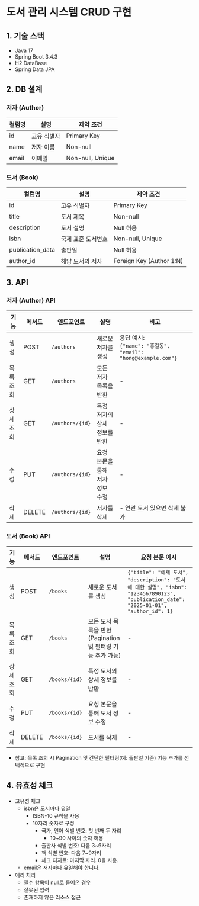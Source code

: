 # 도서 관리 시스템 CRUD 구현

## 1. 기술 스택
- Java 17
- Spring Boot 3.4.3
- H2 DataBase
- Spring Data JPA

## 2. DB 설계
### 저자 (Author)
| 컬럼명           | 설명                | 제약 조건           |
|------------------|---------------------|---------------------|
| id              | 고유 식별자         | Primary Key         |
| name            | 저자 이름           | Non-null            |
| email           | 이메일              | Non-null, Unique    |

### 도서 (Book)
| 컬럼명           | 설명                | 제약 조건           |
|------------------|---------------------|---------------------|
| id              | 고유 식별자         | Primary Key         |
| title           | 도서 제목           | Non-null            |
| description     | 도서 설명           | Null 허용           |
| isbn            | 국제 표준 도서번호  | Non-null, Unique    |
| publication_data| 출판일              | Null 허용           |
| author_id       | 해당 도서의 저자    | Foreign Key (Author 1:N) |

## 3. API
### 저자 (Author) API
| 기능       | 메서드  | 엔드포인트         | 설명                                                                 | 비고                                                         |
|------------|---------|--------------------|----------------------------------------------------------------------|------------------------------------------------------------|
| 생성       | POST    | `/authors`         | 새로운 저자를 생성                                           | 응답 예시: <br/>`{"name": "홍길동", "email": "hong@example.com"}` |
| 목록 조회  | GET     | `/authors`         | 모든 저자 목록을 반환                                        | -                                                          |
| 상세 조회  | GET     | `/authors/{id}`    | 특정 저자의 상세 정보를 반환                                  | -                                                          |
| 수정       | PUT| `/authors/{id}`    | 요청 본문을 통해 저자 정보 수정                               | -                                                          |
| 삭제       | DELETE  | `/authors/{id}`    | 저자를 삭제 | - 연관 도서 있으면 삭제 불가                                          |

### 도서 (Book) API
| 기능       | 메서드  | 엔드포인트         | 설명                                                                 | 요청 본문 예시                                                                 |
|------------|---------|--------------------|----------------------------------------------------------------------|-------------------------------------------------------------------------------|
| 생성       | POST    | `/books`           | 새로운 도서를 생성                                            | `{"title": "예제 도서", "description": "도서에 대한 설명", "isbn": "1234567890123", "publication_date": "2025-01-01", "author_id": 1}` |
| 목록 조회  | GET     | `/books`           | 모든 도서 목록을 반환 (Pagination 및 필터링 기능 추가 가능)   | -                                                                             |
| 상세 조회  | GET     | `/books/{id}`      | 특정 도서의 상세 정보를 반환                                  | -                                                                             |
| 수정       | PUT| `/books/{id}`      | 요청 본문을 통해 도서 정보 수정                               | -                                                                             |
| 삭제       | DELETE  | `/books/{id}`      | 도서를 삭제                                                  | -                                                                             |

- 참고: 목록 조회 시 Pagination 및 간단한 필터링(예: 출판일 기준) 기능 추가를 선택적으로 구현

## 4. 유효성 체크
- 고유성 체크
  - isbn은 도서마다 유일
    - ISBN-10 규칙을 사용
    - 10자리 숫자로 구성
      - 국가, 언어 식별 번호: 첫 번째 두 자리
        - 10~90 사이의 숫자 허용
      - 출판사 식별 번호: 다음 3~6자리
      - 책 식별 번호: 다음 7~9자리
      - 체크 디지트: 마지막 자리. 0을 사용.
  - email은 저자마다 유일해야 합니다.
- 에러 처리
  - 필수 항목이 null로 들어온 경우
  - 잘못된 입력
  - 존재하지 않은 리소스 접근